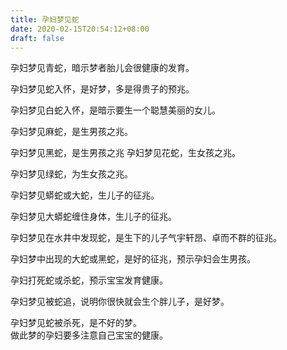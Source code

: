 ```yaml
---
title: 孕妇梦见蛇
date: 2020-02-15T20:54:12+08:00
draft: false
---
```


孕妇梦见青蛇，暗示梦者胎儿会很健康的发育。<br>

孕妇梦见蛇入怀，是好梦，多是得贵子的预兆。<br>

孕妇梦见白蛇入怀，是暗示要生一个聪慧美丽的女儿。<br>

孕妇梦见麻蛇，是生男孩之兆。<br>

孕妇梦见黑蛇，是生男孩之兆
孕妇梦见花蛇，生女孩之兆。<br>

孕妇梦见绿蛇，为生女孩之兆。<br>

孕妇梦见蟒蛇或大蛇，生儿子的征兆。<br>

孕妇梦见大蟒蛇缠住身体，生儿子的征兆。<br>

孕妇梦见在水井中发现蛇，是生下的儿子气宇轩昂、卓而不群的征兆。<br>

孕妇梦中出现的大蛇或黑蛇，是好的征兆，预示孕妇会生男孩。<br>

孕妇打死蛇或杀蛇，预示宝宝发育健康。<br>

孕妇梦见被蛇追，说明你很快就会生个胖儿子，是好梦。<br>

孕妇梦见蛇被杀死，是不好的梦。<br>
做此梦的孕妇要多注意自己宝宝的健康。<br>

